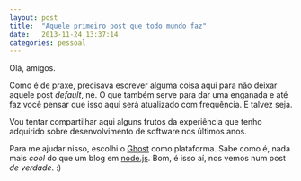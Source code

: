 ```yaml
---
layout: post
title:  "Aquele primeiro post que todo mundo faz"
date:   2013-11-24 13:37:14
categories: pessoal
---
```


Olá, amigos. 

Como é de praxe, precisava escrever alguma coisa aqui para não deixar aquele post *default*, né. O que também serve para dar uma enganada e até faz você pensar que isso aqui será atualizado com frequência. E talvez seja.

Vou tentar compartilhar aqui alguns frutos da experiência que tenho adquirido sobre desenvolvimento de software nos últimos anos.

Para me ajudar nisso, escolhi o [Ghost](http://ghost.org) como plataforma. Sabe como é, nada mais *cool* do que um blog em [node.js](http://nodejs.org). Bom, é isso aí, nos vemos num post *de verdade*. :)

